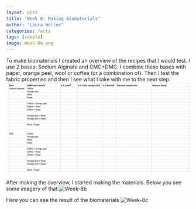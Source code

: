 ```yaml
---
layout: post
title: "Week 8: Making Biomaterials"
author: "Laura Weller"
categories: facts
tags: [sample]
image: Week-8a.png
---
```


To make biomaterials I created an overview of the recipes that I would test. I use 2 bases: Sodium Alginate and CMC+DMC. I combine these bases with paper, orange peel, wool or coffee (or a combination of). Then I test the fabric properties and then I see what I take with me to the next step. 
<img src="./assets/img/Week-6d.png" alt="Week-6d">

After making the overview, I started making the materials. Below you see some imagery of that
<img src="./assets/img/Week-7b.png" alt="Week-8b">

Here you can see the result of the biomaterials
<img src="./assets/img/Week-7c.png" alt="Week-8c">